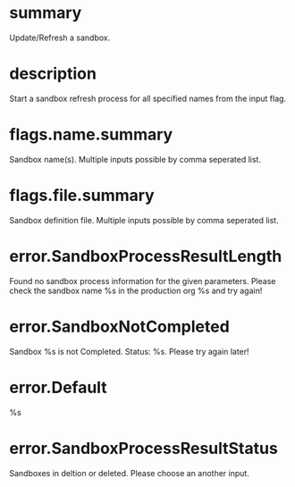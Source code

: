# summary

Update/Refresh a sandbox.

# description

Start a sandbox refresh process for all specified names from the input flag. 

# flags.name.summary

Sandbox name(s). Multiple inputs possible by comma seperated list.

# flags.file.summary

Sandbox definition file. Multiple inputs possible by comma seperated list.

# error.SandboxProcessResultLength

Found no sandbox process information for the given parameters. Please check the sandbox name %s in the production org %s and try again!

# error.SandboxNotCompleted

Sandbox %s is not Completed. Status: %s. Please try again later!

# error.Default

%s

# error.SandboxProcessResultStatus

Sandboxes in deltion or deleted. Please choose an another input.